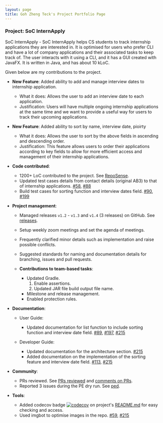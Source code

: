 ```yaml
---
layout: page
title: Goh Zheng Teck's Project Portfolio Page
---
```


### Project: SoC InternApply

SoC InternApply - SoC InternApply helps CS students to track internship applications they are interested in. It is optimised for users who prefer CLI and have a lot of company applications and their associated tasks to keep track of. The user interacts with it using a CLI, and it has a GUI created with JavaFX. It is written in Java, and has about 10 kLoC.

Given below are my contributions to the project.

* **New Feature**: Added ability to add and manage interview dates to internship application. 
  * What it does: Allows the user to add an interview date to each application. 
  * Justification: Users will have multiple ongoing internship applications at the same time and we want to provide a useful way for users to track their upcoming applications.

* **New Feature**: Added ability to sort by name, interview date, pioirty 
  * What it does: Allows the user to sort by the above fields in ascending and descending order.
  * Justification: This feature allows users to order their applications according to key fields to allow for more efficient access and management of their internship applications. 

* **Code contributed**: 
  * 1200+ LoC contributed to the project. See [RepoSense](https://nus-cs2103-ay2122s2.github.io/tp-dashboard/?search=laughingkid-sg&breakdown=true&sort=groupTitle&sortWithin=title&since=2022-02-18&timeframe=commit&mergegroup=&groupSelect=groupByRepos&checkedFileTypes=docs~functional-code~test-code~other).
  * Updated test cases details from contact details (original AB3) to that of internship applications. [#58](https://github.com/AY2122S2-CS2103T-T11-3/tp/pull/58), [#88](https://github.com/AY2122S2-CS2103T-T11-3/tp/pull/88)
  * Build test cases for sorting function and interview dates field. [#90](https://github.com/AY2122S2-CS2103T-T11-3/tp/pull/90), [#199](https://github.com/AY2122S2-CS2103T-T11-3/tp/pull/199)

* **Project management**:
  * Managed releases `v1.2` - `v1.3` and `v1.4` (3 releases) on GitHub. See [releases](https://github.com/AY2122S2-CS2103T-T11-3/tp/releases).
  * Setup weekly zoom meetings and set the agenda of meetings.
  * Frequently clarified minor details such as implementation and raise possible conflicts.
  * Suggested standards for naming and documentation details for branching, issues and pull requests. 

  * **Contributions to team-based tasks**:
     * Updated Gradle.
       1.  Enable assertions.
       2.  Updated JAR file build output file name.
     * Milestone and release management.
     * Enabled protection rules.

<!--- * **Enhancements to existing features**: -->

* **Documentation**:
  * User Guide: 
    * Updated documentation for list function to include sorting function and interview date field. [#89](https://github.com/AY2122S2-CS2103T-T11-3/tp/pull/89), [#197](https://github.com/AY2122S2-CS2103T-T11-3/tp/pull/197), [#215](https://github.com/AY2122S2-CS2103T-T11-3/tp/pull/215)

  * Developer Guide:
    * Updated documentation for the architecture section. [#215](https://github.com/AY2122S2-CS2103T-T11-3/tp/pull/215)
    * Added documentation on the implementation of the sorting feature and interview date field. [#113](https://github.com/AY2122S2-CS2103T-T11-3/tp/pull/113), [#215](https://github.com/AY2122S2-CS2103T-T11-3/tp/pull/215)

* **Community**:
  * PRs reviewed. See [PRs reviewed](https://github.com/AY2122S2-CS2103T-T11-3/tp/issues?q=reviewed-by%3Alaughingkid-sg) and [comments on PRs](https://nus-cs2103-ay2122s2.github.io/dashboards/contents/tp-comments.html#195-goh-teck-laughingkid-sg-6-comments).
  * Reported 3 issues during the PE dry run. See [ped](https://github.com/laughingkid-sg/ped/issues).

* **Tools**:
  * Added codecov badge [![codecov](https://codecov.io/gh/AY2122S2-CS2103T-T11-3/tp/branch/master/graph/badge.svg?token=OPX1FSESUJ)](https://codecov.io/gh/AY2122S2-CS2103T-T11-3/tp) on project's [README.md](https://github.com/AY2122S2-CS2103T-T11-3/tp/blob/master/README.md) for easy checking and access.
  * Used imgbot to optimise images in the repo. [#59](https://github.com/AY2122S2-CS2103T-T11-3/tp/pull/59), [#215](https://github.com/AY2122S2-CS2103T-T11-3/tp/pull/215)

